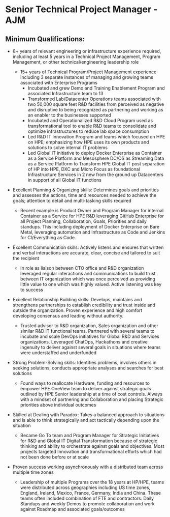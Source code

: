 # Senior Technical Project Manager - AJM

## Minimum Qualifications:
- 8+ years of relevant engineering or infrastructure experience required, including at least 5 years in a Technical Project Management, Program Management, or other technical/engineering leadership role

  * 15+ years of Technical Program/Project Management experience including 3 separate instances of managing and growing teams associated with Enterprise Programs
    - Incubated and grew Demo and Training Enablement Program and associated Infrastructure team to 13
    - Transformed Lab/Datacenter Operations teams associated with two 50,000 square feet R&D facilities from perceived as negative and disruptive to being recognized as partnering and working as an enabler to the businesses supported
    - Incubated and Operationalized R&D Cloud Program used as transformational tool to enable R&D teams to consolidate and optimize infrastructures to reduce lab space consumption
    - Led R&D IT Innovation Program and teams which focused on HPE on HPE; emphasizing how HPE uses its own products and solutions to solve internal IT problems
    - Led Global IT initiative to deploy Docker Enterprise as Container as a Service Platform and Mesosphere DC/OS as Streaming Data as a Service Platform to Transform HPE Global IT post separation of HP into HPE, DXC and Micro Focus as foundational Infrastructure Services in 2 new from the ground up Datacenters in support of all Global IT functions


- Excellent Planning & Organizing skills: Determines goals and priorities and assesses the actions, time and resources needed to achieve the goals; attention to detail and multi-tasking skills required

  * Recent example is Product Owner and Program Manager for internal Container as a Service for HPE R&D leveraging GitHub Enterprise for all Project Planning, Collaboration, Goals, Priorities and daily standups.  This including deployment of Docker Enterprise on Bare Metal, leveraging automation and Infrastructure as Code and Jenkins for CI/Everything as Code.


- Excellent Communication skills: Actively listens and ensures that written and verbal interactions are accurate, clear, concise and tailored to suit the recipient

  * In role as liaison between CTO office and R&D organization leveraged regular interactions and communications to build trust between IT organization which was once perceived as providing little value to one which was highly valued.  Active listening was key to success


- Excellent Relationship Building skills: Develops, maintains and strengthens partnerships to establish credibility and trust inside and outside the organization. Proven experience and high comfort developing consensus and leading without authority.

  * Trusted advisor to R&D organization, Sales organization and other similar R&D IT functional teams.  Partnered with several teams to incubate and scale DevOps initiatives for Global R&D and Services organizations.  Leveraged ChatOps, Hackathons and creative ingenuity to deliver against several goals in situations where teams were understaffed and underfunded


- Strong Problem-Solving skills: Identifies problems, involves others in seeking solutions, conducts appropriate analyses and searches for best solutions

  * Found ways to reallocate Hardware, funding and resources to empower HPE OneView team to deliver against strategic goals outlined by HPE Senior leadership at a time of cost controls.  Always with a mindset of partnering and Collaboration and placing Strategic priorities above individual outcomes


- Skilled at Dealing with Paradox: Takes a balanced approach to situations and is able to think strategically and act tactically depending upon the situation

  * Became Go To team and Program Manager for Strategic Initiatives for R&D and Global IT Digital Transformation because of strategic thinking and ability to orchestrate against goals and objectives.  Most projects targeted Innovation and transformational efforts which had not been done before or at scale


- Proven success working asynchronously with a distributed team across multiple time zones

  * Leadership of multiple Programs over the 18 years at HP/HPE, teams were distributed across geographies including US time zones, England, Ireland, Mexico, France, Germany, India and China. These teams often included combination of FTE and contractors.  Daily Standups and weekly Demos to promote collaboration and work against Roadmap and associated goals/outcomes
